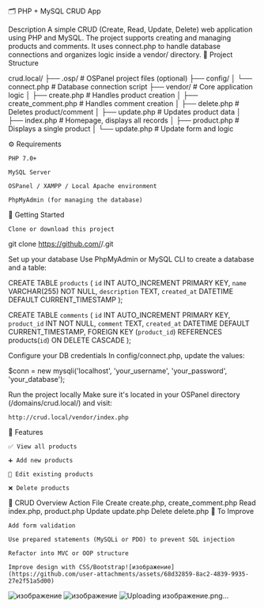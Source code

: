 🗂 PHP + MySQL CRUD App

Description
A simple CRUD (Create, Read, Update, Delete) web application using PHP and MySQL. The project supports creating and managing products and comments. It uses connect.php to handle database connections and organizes logic inside a vendor/ directory.
📁 Project Structure

crud.local/
├── .osp/                    # OSPanel project files (optional)
├── config/
│   └── connect.php          # Database connection script
├── vendor/                  # Core application logic
│   ├── create.php           # Handles product creation
│   ├── create_comment.php   # Handles comment creation
│   ├── delete.php           # Deletes product/comment
│   ├── update.php           # Updates product data
│   ├── index.php            # Homepage, displays all records
│   ├── product.php          # Displays a single product
│   └── update.php           # Update form and logic

⚙ Requirements

    PHP 7.0+

    MySQL Server

    OSPanel / XAMPP / Local Apache environment

    PhpMyAdmin (for managing the database)

🚀 Getting Started

    Clone or download this project

git clone https://github.com/<your-username>/<repo-name>.git

Set up your database
Use PhpMyAdmin or MySQL CLI to create a database and a table:

CREATE TABLE `products` (
  `id` INT AUTO_INCREMENT PRIMARY KEY,
  `name` VARCHAR(255) NOT NULL,
  `description` TEXT,
  `created_at` DATETIME DEFAULT CURRENT_TIMESTAMP
);

CREATE TABLE `comments` (
  `id` INT AUTO_INCREMENT PRIMARY KEY,
  `product_id` INT NOT NULL,
  `comment` TEXT,
  `created_at` DATETIME DEFAULT CURRENT_TIMESTAMP,
  FOREIGN KEY (`product_id`) REFERENCES products(`id`) ON DELETE CASCADE
);

Configure your DB credentials
In config/connect.php, update the values:

$conn = new mysqli('localhost', 'your_username', 'your_password', 'your_database');

Run the project locally
Make sure it's located in your OSPanel directory (/domains/crud.local/) and visit:

    http://crud.local/vendor/index.php

🧩 Features

    ✅ View all products

    ➕ Add new products

    📝 Edit existing products

    ❌ Delete products

📐 CRUD Overview
Action	File
Create	create.php, create_comment.php
Read	index.php, product.php
Update	update.php
Delete	delete.php
🔧 To Improve

    Add form validation

    Use prepared statements (MySQLi or PDO) to prevent SQL injection

    Refactor into MVC or OOP structure

    Improve design with CSS/Bootstrap![изображение](https://github.com/user-attachments/assets/68d32859-8ac2-4839-9935-27e2f51a5d00)

![изображение](https://github.com/user-attachments/assets/6e4b6ffd-7d4d-4033-98b9-e316e742aad8)
![изображение](https://github.com/user-attachments/assets/0b0c62c7-8326-4031-a1c3-f636017a2576)
![Uploading изображение.png…]()



